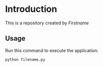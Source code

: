 # Introduction

This is a repository created by *Firstname*

## Usage

Run this command to execute the application:

`python filename.py`

 

```